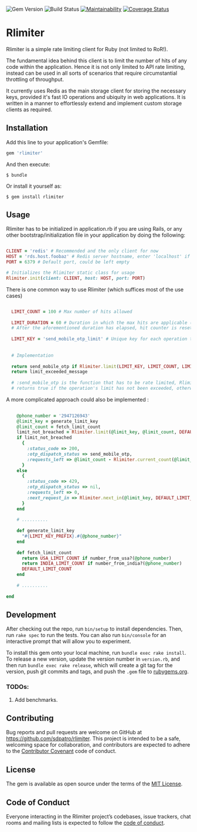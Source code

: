 ![Gem Version](https://badge.fury.io/rb/rlimiter.svg)
![Build Status](https://travis-ci.org/sdpatro/rlimiter.svg?branch=master)
[![Maintainability](https://api.codeclimate.com/v1/badges/874030f97b114be832d3/maintainability)](https://codeclimate.com/github/sdpatro/rlimiter/maintainability)
[![Coverage Status](https://coveralls.io/repos/github/sdpatro/rlimiter/badge.svg)](https://coveralls.io/github/sdpatro/rlimiter)

# Rlimiter

Rlimiter is a simple rate limiting client for Ruby (not limited to RoR!).

The fundamental idea behind this client is to limit the number of hits of any code within the application. Hence it is not
only limited to API rate limiting, instead can be used in all sorts of scenarios that require circumstantial throttling of throughput.

It currently uses Redis as the main storage client for storing the necessary keys, provided it's fast IO operations and ubiquity in web applications. It is written
in a manner to effortlessly extend and implement custom storage clients as required.

## Installation

Add this line to your application's Gemfile:

```ruby
gem 'rlimiter'
```

And then execute:

    $ bundle

Or install it yourself as:

    $ gem install rlimiter

## Usage

Rlimiter has to be initialized in application.rb if you are using Rails, or any other bootstrap/initialization file in your application by doing the following:   
```ruby

CLIENT = 'redis' # Recommended and the only client for now
HOST = 'rds.host.foobaz' # Redis server hostname, enter 'localhost' if the redis server is on the same machine
PORT = 6379 # Default port, could be left empty

# Initializes the Rlimiter static class for usage  
Rlimiter.init(client: CLIENT, host: HOST, port: PORT)
```

There is one common way to use Rlimiter (which suffices most of the use cases)

```ruby

  LIMIT_COUNT = 100 # Max number of hits allowed
  
  LIMIT_DURATION = 60 # Duration in which the max hits are applicable (in seconds)
  # After the aforementioned duration has elapsed, hit counter is reset to 0. 
  
  LIMIT_KEY = 'send_mobile_otp_limit' # Unique key for each operation that has to be rate limited
  
  
  # Implementation
  
  return send_mobile_otp if Rlimiter.limit(LIMIT_KEY, LIMIT_COUNT, LIMIT_DURATION)
  return limit_exceeded_message
  
  # :send_mobile_otp is the function that has to be rate limited, Rlimiter.limit call increments the hit count and 
  # returns true if the operation's limit has not been exceeded, otherwise returns false. 
```

A more complicated approach could also be implemented :

```ruby
    
    @phone_number = '2947126943'
    @limit_key = generate_limit_key
    @limit_count = fetch_limit_count
    limit_not_breached = Rlimiter.limit(@limit_key, @limit_count, DEFAULT_LIMIT_DURATION)
    if limit_not_breached
      {
        :status_code => 200,
        :otp_dispatch_status => send_mobile_otp,
        :requests_left => @limit_count - Rlimiter.current_count(@limit_key)
      }
    else
      {
        :status_code => 429,
        :otp_dispatch_status => nil,
        :requests_left => 0,
        :next_request_in => Rlimiter.next_in(@limit_key, DEFAULT_LIMIT_DURATION)
      }
    end
    
    # ..........
    
    def generate_limit_key
      "#{LIMIT_KEY_PREFIX}.#{@phone_number}"
    end
    
    def fetch_limit_count
      return USA_LIMIT_COUNT if number_from_usa?(@phone_number)
      return INDIA_LIMIT_COUNT if number_from_india?(@phone_number)
      DEFAULT_LIMIT_COUNT  
    end
    
    # ..........
    
end
```

## Development

After checking out the repo, run `bin/setup` to install dependencies. Then, run `rake spec` to run the tests. You can also run `bin/console` for an interactive prompt that will allow you to experiment.

To install this gem onto your local machine, run `bundle exec rake install`. To release a new version, update the version number in `version.rb`, and then run `bundle exec rake release`, which will create a git tag for the version, push git commits and tags, and push the `.gem` file to [rubygems.org](https://rubygems.org).

### TODOs:

1. Add benchmarks.

## Contributing

Bug reports and pull requests are welcome on GitHub at https://github.com/sdpatro/rlimiter. This project is intended to be a safe, welcoming space for collaboration, and contributors are expected to adhere to the [Contributor Covenant](http://contributor-covenant.org) code of conduct.

## License

The gem is available as open source under the terms of the [MIT License](https://opensource.org/licenses/MIT).

## Code of Conduct

Everyone interacting in the Rlimiter project’s codebases, issue trackers, chat rooms and mailing lists is expected to follow the [code of conduct](https://github.com/sdpatro/rlimiter/blob/master/CODE_OF_CONDUCT.md).
